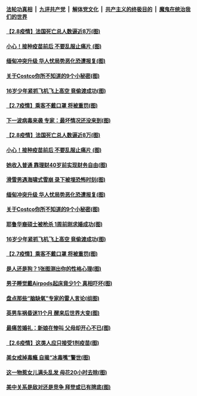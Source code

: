 ####  [法轮功真相](../../../../basic/blob/master/README.md?t=02091131) &nbsp;|&nbsp; [九评共产党](../../../../9ping.md/blob/master/README.md?t=02091131) &nbsp;|&nbsp; [解体党文化](../../../../jtdwh.md/blob/master/README.md?t=02091131)  &nbsp;|&nbsp; [共产主义的终极目的](../../../../gczydzjmd.md/blob/master/README.md?t=02091131) &nbsp;|&nbsp; [魔鬼在统治我们的世界](../../../../mgztzwmdsj.md/blob/master/README.md?t=02091131) 

#### [【2.8疫情】法国死亡总人数逼近8万(图)](../pages/p3/961898.md?t=02091131) 

#### [小心！接种疫苗前后 不要乱服止痛片 (图)](../pages/p3/961870.md?t=02091131) 

#### [缅甸冲突升级 华人忧局势恶化恐遭报复(图)](../pages/p3/961859.md?t=02091131) 

#### [关于Costco你所不知道的9个小秘密(图)](../pages/p3/961815.md?t=02091131) 

#### [16岁少年紧抓飞机飞上高空 竟偷渡成功(图)](../pages/p3/961783.md?t=02091131) 

#### [【2.7疫情】乘客不戴口罩 将被重罚(图)](../pages/p3/961768.md?t=02091131) 

#### [下一波病毒来袭 专家：最坏情况还没来到(图)](../pages/p3/961900.md?t=02091131) 

#### [【2.8疫情】法国死亡总人数逼近8万(图)](../pages/p3/961898.md?t=02091131) 

#### [小心！接种疫苗前后 不要乱服止痛片 (图)](../pages/p3/961870.md?t=02091131) 

#### [她收入普通 靠理财40岁前实现财务自由(图)](../pages/p3/961894.md?t=02091131) 

#### [滑雪男遇海啸式雪崩 录下被埋恐怖时刻(图)](../pages/p3/961882.md?t=02091131) 

#### [缅甸冲突升级 华人忧局势恶化恐遭报复(图)](../pages/p3/961859.md?t=02091131) 

#### [关于Costco你所不知道的9个小秘密(图)](../pages/p3/961815.md?t=02091131) 

#### [耶鲁华裔硕士被枪杀 1周前刚求婚成功(图)](../pages/p3/961785.md?t=02091131) 

#### [16岁少年紧抓飞机飞上高空 竟偷渡成功(图)](../pages/p3/961783.md?t=02091131) 


#### [【2.7疫情】乘客不戴口罩 将被重罚(图)](../pages/p3/961768.md?t=02091131) 

#### [是人还是狗？1张图测出你的性格心理(图)](../pages/p3/961767.md?t=02091131) 

#### [男子睡觉戴Airpods起床竟少1个 真相吓坏(图)](../pages/p3/961765.md?t=02091131) 

#### [盘点那些“脑缺氧”专家的雷人言论(组图)](../pages/p3/961704.md?t=02091131) 

#### [英男车祸昏迷11个月 醒来后世界大变(图)](../pages/p3/961730.md?t=02091131) 

#### [最痛苦婚礼：新娘在惨叫 父母却开心不已(图)](../pages/p3/961096.md?t=02091131) 

#### [【2.6疫情】这类人应只接受1剂疫苗(图)](../pages/p3/961705.md?t=02091131) 

#### [美女戒掉毒瘾 自揭“冰毒嘴”警世(图)](../pages/p3/961702.md?t=02091131) 

#### [这一物惹女儿满头乱发 母花20小时去除(图)](../pages/p3/961684.md?t=02091131) 

#### [美中关系是敌对还是竞争 拜登或已有牌底(图)](../pages/p3/961626.md?t=02091131) 

